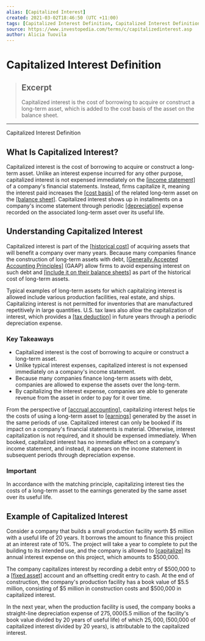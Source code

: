 ```yaml
---
alias: [Capitalized Interest]
created: 2021-03-02T18:46:50 (UTC +11:00)
tags: [Capitalized Interest Definition, Capitalized Interest Definition]
source: https://www.investopedia.com/terms/c/capitalizedinterest.asp
author: Alicia Tuovila
---
```


# Capitalized Interest Definition

> ## Excerpt
> Capitalized interest is the cost of borrowing to acquire or construct a long-term asset, which is added to the cost basis of the asset on the balance sheet.

---

Capitalized Interest Definition
## What Is Capitalized Interest?

Capitalized interest is the cost of borrowing to acquire or construct a long-term asset. Unlike an interest expense incurred for any other purpose, capitalized interest is not expensed immediately on the [[income statement]](https://www.investopedia.com/terms/i/incomestatement.asp) of a company's financial statements. Instead, firms capitalize it, meaning the interest paid increases the [[cost basis]](https://www.investopedia.com/terms/c/costbasis.asp) of the related long-term asset on the [[balance sheet]](https://www.investopedia.com/terms/b/balancesheet.asp). Capitalized interest shows up in installments on a company's income statement through periodic [[depreciation]](https://www.investopedia.com/terms/d/depreciation.asp) expense recorded on the associated long-term asset over its useful life.

## Understanding Capitalized Interest

Capitalized interest is part of the [[historical cost]](https://www.investopedia.com/terms/h/historical-cost.asp) of acquiring assets that will benefit a company over many years. Because many companies finance the construction of long-term assets with debt, [[Generally Accepted Accounting Principles]](https://www.investopedia.com/terms/g/gaap.asp) (GAAP) allow firms to avoid expensing interest on such debt and [[include it on their balance sheets]](https://www.investopedia.com/ask/answers/062714/whats-difference-between-weighted-average-cost-capital-wacc-and-internal-rate-return-irr.asp) as part of the historical cost of long-term assets.

Typical examples of long-term assets for which capitalizing interest is allowed include various production facilities, real estate, and ships. Capitalizing interest is not permitted for inventories that are manufactured repetitively in large quantities. U.S. tax laws also allow the capitalization of interest, which provides a [[tax deduction]](https://www.investopedia.com/terms/t/tax-deduction.asp) in future years through a periodic depreciation expense.

### Key Takeaways

-   Capitalized interest is the cost of borrowing to acquire or construct a long-term asset.
-   Unlike typical interest expenses, capitalized interest is not expensed immediately on a company's income statement.
-   Because many companies finance long-term assets with debt, companies are allowed to expense the assets over the long-term.
-   By capitalizing the interest expense, companies are able to generate revenue from the asset in order to pay for it over time.

From the perspective of [[accrual accounting]](https://www.investopedia.com/terms/a/accrualaccounting.asp), capitalizing interest helps tie the costs of using a long-term asset to [[earnings]](https://www.investopedia.com/terms/e/earnings.asp) generated by the asset in the same periods of use. Capitalized interest can only be booked if its impact on a company's financial statements is material. Otherwise, interest capitalization is not required, and it should be expensed immediately. When booked, capitalized interest has no immediate effect on a company's income statement, and instead, it appears on the income statement in subsequent periods through depreciation expense.

### Important

In accordance with the matching principle, capitalizing interest ties the costs of a long-term asset to the earnings generated by the same asset over its useful life.

## Example of Capitalized Interest

Consider a company that builds a small production facility worth $5 million with a useful life of 20 years. It borrows the amount to finance this project at an interest rate of 10%. The project will take a year to complete to put the building to its intended use, and the company is allowed to [[capitalize]](https://www.investopedia.com/terms/c/capitalize.asp) its annual interest expense on this project, which amounts to $500,000.

The company capitalizes interest by recording a debit entry of $500,000 to a [[fixed asset]](https://www.investopedia.com/terms/f/fixedasset.asp) account and an offsetting credit entry to cash. At the end of construction, the company's production facility has a book value of $5.5 million, consisting of $5 million in construction costs and $500,000 in capitalized interest.

In the next year, when the production facility is used, the company books a straight-line depreciation expense of $275,000 ($5.5 million of the facility's book value divided by 20 years of useful life) of which $25,000, ($500,000 of capitalized interest divided by 20 years), is attributable to the capitalized interest.

